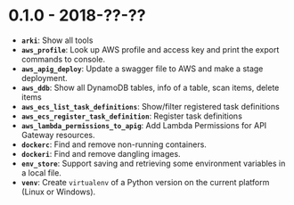 0.1.0 - 2018-??-??
==================

- **`arki`**: Show all tools
- **`aws_profile`**: Look up AWS profile and access key and print the export commands to console.
- **`aws_apig_deploy`**: Update a swagger file to AWS and make a stage deployment.
- **`aws_ddb`**: Show all DynamoDB tables, info of a table, scan items, delete items
- **`aws_ecs_list_task_definitions`**: Show/filter registered task definitions
- **`aws_ecs_register_task_definition`**: Register task definitions
- **`aws_lambda_permissions_to_apig`**: Add Lambda Permissions for API Gateway resources.
- **`dockerc`**: Find and remove non-running containers.
- **`dockeri`**: Find and remove dangling images.
- **`env_store`**: Support saving and retrieving some environment variables in a local file.
- **`venv`**: Create `virtualenv` of a Python version on the current platform (Linux or Windows).
